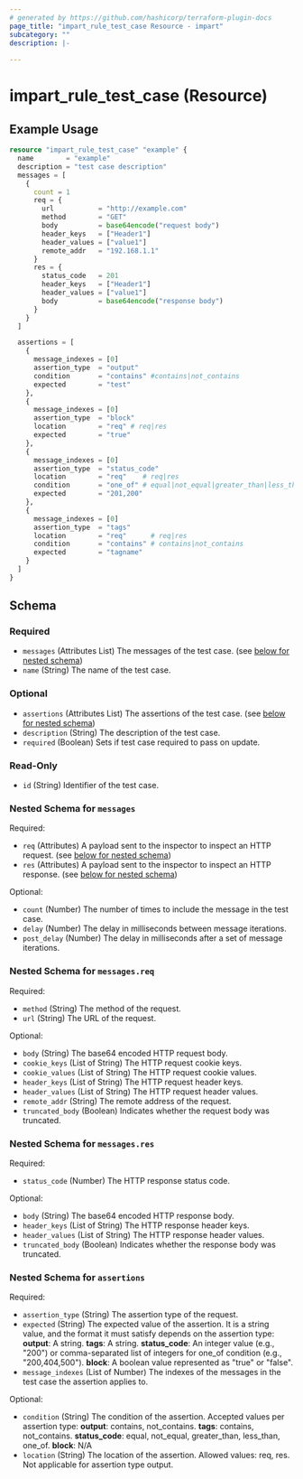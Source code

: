 ```yaml
---
# generated by https://github.com/hashicorp/terraform-plugin-docs
page_title: "impart_rule_test_case Resource - impart"
subcategory: ""
description: |-
  
---
```


# impart_rule_test_case (Resource)



## Example Usage

```terraform
resource "impart_rule_test_case" "example" {
  name        = "example"
  description = "test case description"
  messages = [
    {
      count = 1
      req = {
        url           = "http://example.com"
        method        = "GET"
        body          = base64encode("request body")
        header_keys   = ["Header1"]
        header_values = ["value1"]
        remote_addr   = "192.168.1.1"
      }
      res = {
        status_code   = 201
        header_keys   = ["Header1"]
        header_values = ["value1"]
        body          = base64encode("response body")
      }
    }
  ]

  assertions = [
    {
      message_indexes = [0]
      assertion_type  = "output"
      condition       = "contains" #contains|not_contains
      expected        = "test"
    },
    {
      message_indexes = [0]
      assertion_type  = "block"
      location        = "req" # req|res
      expected        = "true"
    },
    {
      message_indexes = [0]
      assertion_type  = "status_code"
      location        = "req"    # req|res
      condition       = "one_of" # equal|not_equal|greater_than|less_than|one_of
      expected        = "201,200"
    },
    {
      message_indexes = [0]
      assertion_type  = "tags"
      location        = "req"      # req|res
      condition       = "contains" # contains|not_contains
      expected        = "tagname"
    }
  ]
}
```

<!-- schema generated by tfplugindocs -->
## Schema

### Required

- `messages` (Attributes List) The messages of the test case. (see [below for nested schema](#nestedatt--messages))
- `name` (String) The name of the test case.

### Optional

- `assertions` (Attributes List) The assertions of the test case. (see [below for nested schema](#nestedatt--assertions))
- `description` (String) The description of the test case.
- `required` (Boolean) Sets if test case required to pass on update.

### Read-Only

- `id` (String) Identifier of the test case.

<a id="nestedatt--messages"></a>
### Nested Schema for `messages`

Required:

- `req` (Attributes) A payload sent to the inspector to inspect an HTTP request. (see [below for nested schema](#nestedatt--messages--req))
- `res` (Attributes) A payload sent to the inspector to inspect an HTTP response. (see [below for nested schema](#nestedatt--messages--res))

Optional:

- `count` (Number) The number of times to include the message in the test case.
- `delay` (Number) The delay in milliseconds between message iterations.
- `post_delay` (Number) The delay in milliseconds after a set of message iterations.

<a id="nestedatt--messages--req"></a>
### Nested Schema for `messages.req`

Required:

- `method` (String) The method of the request.
- `url` (String) The URL of the request.

Optional:

- `body` (String) The base64 encoded HTTP request body.
- `cookie_keys` (List of String) The HTTP request cookie keys.
- `cookie_values` (List of String) The HTTP request cookie values.
- `header_keys` (List of String) The HTTP request header keys.
- `header_values` (List of String) The HTTP request header values.
- `remote_addr` (String) The remote address of the request.
- `truncated_body` (Boolean) Indicates whether the request body was truncated.


<a id="nestedatt--messages--res"></a>
### Nested Schema for `messages.res`

Required:

- `status_code` (Number) The HTTP response status code.

Optional:

- `body` (String) The base64 encoded HTTP response body.
- `header_keys` (List of String) The HTTP response header keys.
- `header_values` (List of String) The HTTP response header values.
- `truncated_body` (Boolean) Indicates whether the response body was truncated.



<a id="nestedatt--assertions"></a>
### Nested Schema for `assertions`

Required:

- `assertion_type` (String) The assertion type of the request.
- `expected` (String) The expected value of the assertion.
It is a string value, and the format it must satisfy depends on the assertion type:
**output**: A string.
**tags**: A string.
**status_code**: An integer value (e.g., "200") or comma-separated list of integers for one_of condition (e.g., "200,404,500").
**block**: A boolean value represented as "true" or "false".
- `message_indexes` (List of Number) The indexes of the messages in the test case the assertion applies to.

Optional:

- `condition` (String) The condition of the assertion.
Accepted values per assertion type:
**output**: contains, not_contains.
**tags**: contains, not_contains.
**status_code**: equal, not_equal, greater_than, less_than, one_of.
**block**: N/A
- `location` (String) The location of the assertion. Allowed values: req, res. Not applicable for assertion type output.
